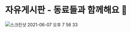 # 자유게시판 - 동료들과 함께해요 🎲

![스크린샷 2021-06-07 오후 7 56 33](https://user-images.githubusercontent.com/65102820/121005566-eab53f00-c7ca-11eb-8405-742dc8dc8f07.png)
